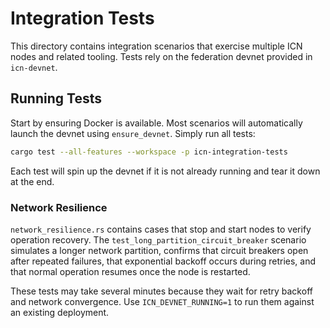 # Integration Tests

This directory contains integration scenarios that exercise multiple ICN nodes and
related tooling. Tests rely on the federation devnet provided in `icn-devnet`.

## Running Tests

Start by ensuring Docker is available. Most scenarios will automatically launch
the devnet using `ensure_devnet`. Simply run all tests:

```bash
cargo test --all-features --workspace -p icn-integration-tests
```

Each test will spin up the devnet if it is not already running and tear it down
at the end.

### Network Resilience

`network_resilience.rs` contains cases that stop and start nodes to verify
operation recovery. The `test_long_partition_circuit_breaker` scenario simulates
a longer network partition, confirms that circuit breakers open after repeated
failures, that exponential backoff occurs during retries, and that normal
operation resumes once the node is restarted.

These tests may take several minutes because they wait for retry backoff and
network convergence. Use `ICN_DEVNET_RUNNING=1` to run them against an existing
deployment.

